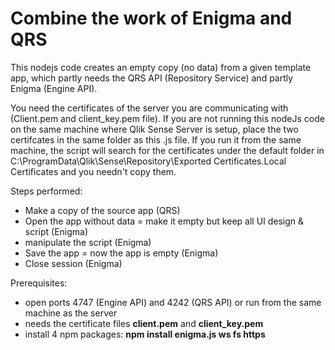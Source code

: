 # Combine the work of Enigma and QRS

This nodejs code creates an empty copy (no data) from a given template app, which partly needs the QRS API (Repository Service) and partly Enigma (Engine API).

You need the certificates of the server you are communicating with (Client.pem and client_key.pem file). If you are not running this nodeJs code on the same machine where Qlik Sense Server is setup, place the two certifcates in the same folder as this .js file. If you run it from the same machine, the script will search for the certificates under the default folder in C:\ProgramData\Qlik\Sense\Repository\Exported Certificates\.Local Certificates and you needn't copy them.

Steps performed:
 * Make a copy of the source app (QRS)
 * Open the app without data = make it empty but keep all UI design & script (Enigma)
 * manipulate the script (Enigma)
 * Save the app = now the app is empty (Enigma)
 * Close session (Enigma)

Prerequisites:
 * open ports 4747 (Engine API) and 4242 (QRS API) or run from the same machine as the server
 * needs the certificate files __client.pem__ and __client_key.pem__ 
 * install 4 npm packages: __npm install enigma.js ws fs https__ 
 
